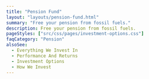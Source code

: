 ```yaml
---
title: "Pension Fund"
layout: "layouts/pension-fund.html"
summary: "Free your pension from fossil fuels."
description: Free your pension from fossil fuels.
pageStyles: ["src/css/pages/investment-options.css"]
faqCategory: "Pension"
alsoSee:
  - Everything We Invest In
  - Performance And Returns
  - Investment Options
  - How We Invest
---
```

